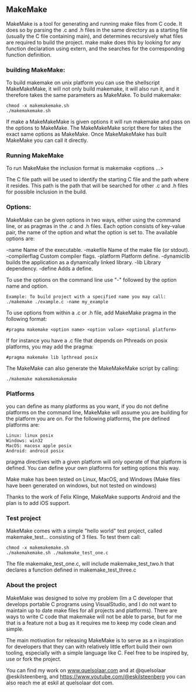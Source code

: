
## MakeMake

MakeMake is a tool for generating and running make files from C code. It does so by parsing the .c and .h files in the same directory as a starting file (usually the C file containing main), and determines recursively what files are required to build the project. make make does this by looking for any function declaration using extern, and the searches for the corresponding function definition.

### building MakeMake:

To build makemake on unix platform you can use the shellscript MakeMakeMake, it will not only build makemake, it will also run it, and it therefore takes the same parameters as MakeMake. To build makemake:

    chmod -x makemakemake.sh
    ./makemakemake.sh

If make a MakeMakeMake is given options it will run makemake and pass on the options to MakeMake. The MakeMakeMake script there for takes the exact same options as MakeMake. Once MakeMakeMake has built MakeMake you can call it directly.

### Running MakeMake

To run MakeMake the inclusion format is
    makemake <c file path> <options ...>

The C file path will be used to identify the starting C file and the path where it resides. This path is the path that will be searched for other .c and .h files for possible inclusion in the build.

### Options:

MakeMake can be given options in two ways, either using the command line, or as pragmas in the .c and .h files. Each option consists of key-value pair, the name of the option and what the option is set to. The available options are:

-name <name> Name of the executable.
-makefile <name> Name of the make file (or stdout).
-compilerflag <flag> Custom compiler flags.
-platform <name> Platform define.
-dynamiclib <no option> builds the application as a dynamically linked library.
-lib <name> Library dependency.
-define <name> Adds a define.

To use the options on the command line use "-" followed by the option name and option. 

    Example: To build project with a specified name you may call:
    ./makemake ./example.c -name my_example

To use options from within a .c or .h file, add MakeMake pragma in the following format:

    #pragma makemake <option name> <option value> <optional platform>

If for instance you have a .c file that depends on Pthreads on posix platforms, you may add the pragma:

    #pragma makemake lib lpthread posix

The MakeMake can also generate the MakeMakeMake script by calling:

    ./makemake makemakemakemake

### Platforms

you can define as many platforms as you want, if you do not define platforms on the command line, MakeMake will assume you are building for the platform you are on. For the following platforms, the pre defined platforms are:

    Linux: linux posix
    Windows: win32
    MacOS: macosx apple posix
    Android: android posix

pragma directives with a given platform will only operate of that platform is defined. You can define your own platforms for setting options this way. 

Make make has been tested on Linux, MacOS, and Windows (Make files have been generated on windows, but not tested on windows)

Thanks to the work of Felix Klinge, MakeMake supports Android and the plan is to add iOS support.

### Test project

MakeMake comes with a simple "hello world" test project, called makemake_test... consisting of 3 files. To test them call:

    chmod -x makemakemake.sh
    ./makemakemake.sh ./makemake_test_one.c

The file makemake_test_one.c, will include makemake_test_two.h that declares a function defined in makemake_test_three.c

### About the project

MakeMake was designed to solve my problem (Im a C developer that develops portable C programs using VisualStudio, and I do not want to maintain up to date make files for all projects and platforms). There are ways to write C code that makemake will not be able to parse, but for me that is a feature not a bug as it requires me to keep my code clean and simple. 

The main motivation for releasing MakeMake is to serve as a n inspiration for developers that they can with relatively little effort build their own tooling, especially with a simple language like C. Feel free to be inspired by, use or fork the project.

You can find my work on www.quelsolaar.com and at @quelsolaar @eskilsteenberg, and https://www.youtube.com/@eskilsteenberg you can also reach me at eskil at quelsolaar dot com.

